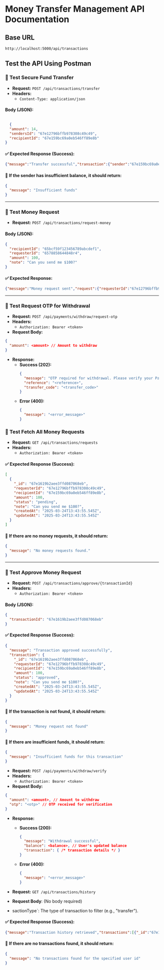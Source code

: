 # Money Transfer Management API Documentation

## Base URL
```
http://localhost:5000/api/transactions
```

## Test the API Using Postman

### 📌 Test Secure Fund Transfer
- **Request:** `POST /api/transactions/transfer`
- **Headers:**
  - `Content-Type: application/json`

#### Body (JSON):
```json

  {
  "amount": 14,
  "sendersId": "67e12796bffb978308c49c49",
  "recipientId": "67e159bc69a0eb546ff89e8b"
}
```

#### ✅ Expected Response (Success):
```json
{"message":"Transfer successful","transaction":{"sender":"67e159bc69a0eb546ff89e8b","recipient":"67e159bc69a0eb546ff89e8b","transactionType":"transfer","amount":14,"status":"completed","reference":"TXN-1742823737766","_id":"67e161392aee3ffd087068e6","timestamp":"2025-03-24T13:42:17.773Z","createdAt":"2025-03-24T13:42:17.774Z","updatedAt":"2025-03-24T13:42:17.774Z","__v":0}}
```

#### 🔴 If the sender has insufficient balance, it should return:
```json
{
  "message": "Insufficient funds"
}
```

---

### 📌 Test Money Request
- **Request:** `POST /api/transactions/request-money`

#### Body (JSON):
```json
{
  "recipientId": "65bcf59f123456789abcdef1",
  "requesterId": "6578858644848r4",
  "amount": 100,
  "note": "Can you send me $100?"
}
```

#### ✅ Expected Response:
```json
{"message":"Money request sent","request":{"requesterId":"67e12796bffb978308c49c49","recipientId":"67e159bc69a0eb546ff89e8b","amount":100,"status":"pending","note":"Can you send me $100?","_id":"67e1619b2aee3ffd087068eb","createdAt":"2025-03-24T13:43:55.545Z","updatedAt":"2025-03-24T13:43:55.545Z","__v":0}}
```

---

### 📌 Test Request OTP for Withdrawal
- **Request:** `POST /api/payments/withdraw/request-otp`
- **Headers:**
  - `Authorization: Bearer <token>`
- **Request Body:**
```json
{
  "amount": <amount> // Amount to withdraw
}
```
- **Response:**
  - **Success (202):**
    ```json
    {
      "message": "OTP required for withdrawal. Please verify your Paystack OTP.",
      "reference": "<reference>",
      "transfer_code": "<transfer_code>"
    }
    ```
  - **Error (400):**
    ```json
    {
      "message": "<error_message>"
    }
    ```

### 📌 Test Fetch All Money Requests
- **Request:** `GET /api/transactions/requests`
- **Headers:**
  - `Authorization: Bearer <token>`
  
#### ✅ Expected Response (Success):
```json
[
  {
    "_id": "67e1619b2aee3ffd087068eb",
    "requesterId": "67e12796bffb978308c49c49",
    "recipientId": "67e159bc69a0eb546ff89e8b",
    "amount": 100,
    "status": "pending",
    "note": "Can you send me $100?",
    "createdAt": "2025-03-24T13:43:55.545Z",
    "updatedAt": "2025-03-24T13:43:55.545Z"
  }
]
```

#### 🔴 If there are no money requests, it should return:
```json
{
  "message": "No money requests found."
}
```

---

### 📌 Test Approve Money Request
- **Request:** `POST /api/transactions/approve/{transactionId}`
- **Headers:**
  - `Authorization: Bearer <token>`
  
#### Body (JSON):
```json
{
  "transactionId": "67e1619b2aee3ffd087068eb"
}
```

#### ✅ Expected Response (Success):
```json
{
  "message": "Transaction approved successfully",
  "transaction": {
    "_id": "67e1619b2aee3ffd087068eb",
    "requesterId": "67e12796bffb978308c49c49",
    "recipientId": "67e159bc69a0eb546ff89e8b",
    "amount": 100,
    "status": "approved",
    "note": "Can you send me $100?",
    "createdAt": "2025-03-24T13:43:55.545Z",
    "updatedAt": "2025-03-24T13:43:55.545Z"
  }
}
```

#### 🔴 If the transaction is not found, it should return:
```json
{
  "message": "Money request not found"
}
```

#### 🔴 If there are insufficient funds, it should return:
```json
{
  "message": "Insufficient funds for this transaction"
}
```

- **Request:** `POST /api/payments/withdraw/verify`
- **Headers:**
  - `Authorization: Bearer <token>`
- **Request Body:**
```json
{
  "amount": <amount>, // Amount to withdraw
  "otp": "<otp>" // OTP received for verification
}
```
- **Response:**
  - **Success (200):**
    ```json
    {
      "message": "Withdrawal successful",
      "balance": <balance>, // User's updated balance
      "transaction": { /* transaction details */ }
    }
    ```
  - **Error (400):**
    ```json
    {
      "message": "<error_message>"
    }
    ```


- **Request:** `GET /api/transactions/history`
- **Request Body**: (No body required)
- sactionType`: The type of transaction to filter (e.g., "transfer").

#### ✅ Expected Response (Success):
```json
{"message":"Transaction history retrieved","transactions":[{"_id":"67e161392aee3ffd087068e6","sender":"67e159bc69a0eb546ff89e8b","recipient":"67e159bc69a0eb546ff89e8b","transactionType":"transfer","amount":14,"status":"completed","reference":"TXN-1742823737766","timestamp":"2025-03-24T13:42:17.773Z","createdAt":"2025-03-24T13:42:17.774Z","updatedAt":"2025-03-24T13:42:17.774Z","__v":0},{"_id":"67e15e242aee3ffd087068d3","sender":"67e159bc69a0eb546ff89e8b","recipient":"67e159bc69a0eb546ff89e8b","transactionType":"deposit","amount":300,"status":"completed","reference":"77iobwyy9v","timestamp":"2025-03-24T13:29:08.804Z","createdAt":"2025-03-24T13:29:08.806Z","updatedAt":"2025-03-24T13:29:08.806Z","__v":0},{"_id":"67e15a0169a0eb546ff89e98","sender":"67e159bc69a0eb546ff89e8b","recipient":"67e159bc69a0eb546ff89e8b","transactionType":"deposit","amount":5000,"status":"completed","reference":"t8cqa3ss3t","timestamp":"2025-03-24T13:11:29.456Z","createdAt":"2025-03-24T13:11:29.458Z","updatedAt":"2025-03-24T13:11:29.458Z","__v":0}]}
```

#### 🔴 If there are no transactions found, it should return:
```json
{
  "message": "No transactions found for the specified user id"
}

